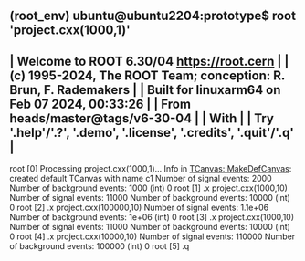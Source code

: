 (root_env) ubuntu@ubuntu2204:prototype$ root 'project.cxx(1000,1)'
   ------------------------------------------------------------------
  | Welcome to ROOT 6.30/04                        https://root.cern |
  | (c) 1995-2024, The ROOT Team; conception: R. Brun, F. Rademakers |
  | Built for linuxarm64 on Feb 07 2024, 00:33:26                    |
  | From heads/master@tags/v6-30-04                                  |
  | With                                                             |
  | Try '.help'/'.?', '.demo', '.license', '.credits', '.quit'/'.q'  |
   ------------------------------------------------------------------

root [0] 
Processing project.cxx(1000,1)...
Info in <TCanvas::MakeDefCanvas>:  created default TCanvas with name c1
Number of signal events: 2000
Number of background events: 1000
(int) 0
root [1] .x project.cxx(1000,10)
Number of signal events: 11000
Number of background events: 10000
(int) 0
root [2] .x project.cxx(100000,10)
Number of signal events: 1.1e+06
Number of background events: 1e+06
(int) 0
root [3] .x project.cxx(1000,10)
Number of signal events: 11000
Number of background events: 10000
(int) 0
root [4] .x project.cxx(10000,10)
Number of signal events: 110000
Number of background events: 100000
(int) 0
root [5] .q
